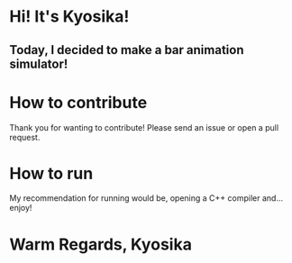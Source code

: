 # Hi! It's Kyosika!
## Today, I decided to make a bar animation simulator!

# How to contribute
Thank you for wanting to contribute! Please send an issue or open a pull request.

# How to run
My recommendation for running would be, opening a C++ compiler and... enjoy!

# Warm Regards, Kyosika
